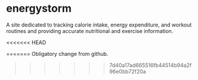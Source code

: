 # energystorm
A site dedicated to tracking calorie intake, energy expenditure, and workout routines and providing accurate nutritional and exercise information.

<<<<<<< HEAD

=======
Obligatory change from github.
>>>>>>> 7d40a17ad665516fb44514b94a2f96e0bb72f20a
